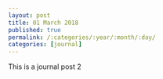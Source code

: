 ```yaml
---
layout: post
title: 01 March 2018
published: true
permalink: /:categories/:year/:month/:day/
categories: [journal]
---
```


This is a journal post 2
